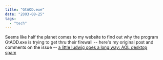 ```yaml
---
title: "GtAOD.exe"
date: "2003-08-25"
tags: 
  - "tech"
---
```


Seems like half the planet comes to my website to find out why the program GtAOD.exe is trying to get thru their firewall -- here's my original post and comments on the issue -- [a little ludwig goes a long way: AOL desktop spam](http://www.theludwigs.com/archives/000913.html "a little ludwig goes a long way: AOL desktop spam")
